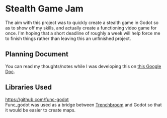 # Stealth Game Jam
The aim with this project was to quickly create a stealth game in Godot so as to show off my skills, and actually create a functioning video game for once. I'm hoping that a short deadline of roughly a week will help force me to finish things rather than leaving this an unfinished project.

## Planning Document
You can read my thoughts/notes while I was developing this on [this Google Doc](https://docs.google.com/document/d/12u8G-UWCU5dTdj_DMAqFxAhvYYngE2nHEc55exBEVUo/edit?usp=sharing). 

## Libraries Used
https://github.com/func-godot \
Func_godot was used as a bridge between [Trenchbroom](https://trenchbroom.github.io/) and Godot so that it would be easier to create maps.

